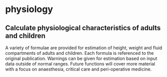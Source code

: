 # physiology

## Calculate physiological characteristics of adults and children

A variety of formulae are provided for estimation of height,
weight and fluid compartments of adults and children. Each formula is
referenced to the original publication. Warnings can be given for
estimation based on input data outside of normal ranges. Future functions
will cover more material with a focus on anaesthesia, critical
care and peri-operative medicine.
